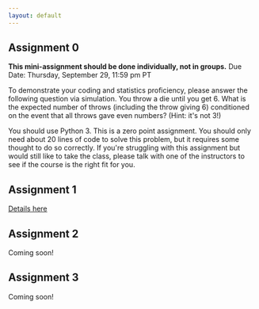 ```yaml
---
layout: default
---
```


## Assignment 0
**This mini-assignment should be done individually, not in groups.**
Due Date: Thursday, September 29, 11:59 pm PT

To demonstrate your coding and statistics proficiency, please answer the following question via simulation. You throw a die until you get 6. What is the expected number of throws (including the throw giving 6) conditioned on the event that all throws gave even numbers? (Hint: it's not 3!)

You should use Python 3. This is a zero point assignment. You should only need about 20 lines of code to solve this problem, but it requires some thought to do so correctly. If you're struggling with this assignment but would still like to take the class, please talk with one of the instructors to see if the course is the right fit for you. 

## Assignment 1
[Details here](/assignment1)

## Assignment 2
Coming soon!

## Assignment 3
Coming soon!
